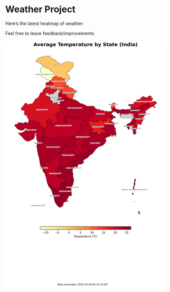 # Weather Project

Here’s the latest heatmap of weather:

Feel free to leave feedback/improvements.

![India Heatmap](docs/assets/india_heatmap.png?v=F2DD7D)
